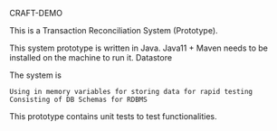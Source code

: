 CRAFT-DEMO

This is a Transaction Reconciliation System (Prototype).

This system prototype is written in Java. Java11 + Maven needs to be installed on the machine to run it.
Datastore

The system is

    Using in memory variables for storing data for rapid testing
    Consisting of DB Schemas for RDBMS

This prototype contains unit tests to test functionalities.
